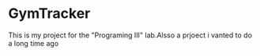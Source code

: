 # GymTracker
 This is my project for the "Programing III" lab.Alsso a prjoect i vanted to do a long time ago 
